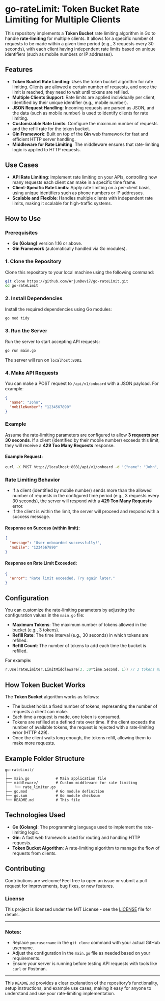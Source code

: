 # go-rateLimit: Token Bucket Rate Limiting for Multiple Clients

This repository implements a **Token Bucket** rate limiting algorithm in Go to handle **rate-limiting** for multiple clients. It allows for a specific number of requests to be made within a given time period (e.g., 3 requests every 30 seconds), with each client having independent rate limits based on unique identifiers (such as mobile numbers or IP addresses).

## Features
- **Token Bucket Rate Limiting**: Uses the token bucket algorithm for rate limiting. Clients are allowed a certain number of requests, and once the limit is reached, they need to wait until tokens are refilled.
- **Multiple Clients Support**: Rate limits are applied individually per client, identified by their unique identifier (e.g., mobile number).
- **JSON Request Handling**: Incoming requests are parsed as JSON, and the data (such as mobile number) is used to identify clients for rate limiting.
- **Customizable Rate Limits**: Configure the maximum number of requests and the refill rate for the token bucket.
- **Gin Framework**: Built on top of the **Gin** web framework for fast and efficient HTTP server handling.
- **Middleware for Rate Limiting**: The middleware ensures that rate-limiting logic is applied to HTTP requests.

## Use Cases
- **API Rate Limiting**: Implement rate limiting on your APIs, controlling how many requests each client can make in a specific time frame.
- **Client-Specific Rate Limits**: Apply rate limiting on a per-client basis, using unique identifiers such as phone numbers or IP addresses.
- **Scalable and Flexible**: Handles multiple clients with independent rate limits, making it scalable for high-traffic systems.

## How to Use

### Prerequisites

- **Go (Golang)** version 1.16 or above.
- **Gin Framework** (automatically handled via Go modules).

### 1. Clone the Repository
Clone this repository to your local machine using the following command:

```bash
git clone https://github.com/ArjunDev17/go-rateLimit.git
cd go-rateLimit
```

### 2. Install Dependencies
Install the required dependencies using Go modules:

```bash
go mod tidy
```

### 3. Run the Server
Run the server to start accepting API requests:

```bash
go run main.go
```

The server will run on `localhost:8081`.

### 4. Make API Requests
You can make a POST request to `/api/v1/onboard` with a JSON payload. For example:

```json
{
  "name": "John",
  "mobileNumber": "1234567890"
}
```

### Example

Assume the rate-limiting parameters are configured to allow **3 requests per 30 seconds**. If a client (identified by their mobile number) exceeds this limit, they will receive a **429 Too Many Requests** response.

#### Example Request:
```bash
curl -X POST http://localhost:8081/api/v1/onboard -d '{"name": "John", "mobileNumber": "1234567890"}' -H "Content-Type: application/json"
```

### Rate Limiting Behavior
- If a client (identified by mobile number) sends more than the allowed number of requests in the configured time period (e.g., 3 requests every 30 seconds), the server will respond with a **429 Too Many Requests** error.
- If the client is within the limit, the server will proceed and respond with a success message.

#### Response on Success (within limit):
```json
{
  "message": "User onboarded successfully!",
  "mobile": "1234567890"
}
```

#### Response on Rate Limit Exceeded:
```json
{
  "error": "Rate limit exceeded. Try again later."
}
```

## Configuration

You can customize the rate-limiting parameters by adjusting the configuration values in the `main.go` file:
- **Maximum Tokens**: The maximum number of tokens allowed in the bucket (e.g., 3 tokens).
- **Refill Rate**: The time interval (e.g., 30 seconds) in which tokens are refilled.
- **Refill Count**: The number of tokens to add each time the bucket is refilled.

For example:
```go
r.Use(rateLimiter.LimitMiddleware(3, 30*time.Second, 1)) // 3 tokens max, 1 token every 30 seconds
```

## How Token Bucket Works

The **Token Bucket** algorithm works as follows:
- The bucket holds a fixed number of tokens, representing the number of requests a client can make.
- Each time a request is made, one token is consumed.
- Tokens are refilled at a defined rate over time. If the client exceeds the number of available tokens, the request is rejected with a rate-limiting error (HTTP 429).
- Once the client waits long enough, the tokens refill, allowing them to make more requests.

## Example Folder Structure
```
go-rateLimit/
│
├── main.go            # Main application file
├── middleware/        # Custom middleware for rate limiting
│   └── rate_limiter.go
├── go.mod             # Go module definition
├── go.sum             # Go module checksum
└── README.md          # This file
```

## Technologies Used
- **Go (Golang)**: The programming language used to implement the rate-limiting logic.
- **Gin**: A fast web framework used for routing and handling HTTP requests.
- **Token Bucket Algorithm**: A rate-limiting algorithm to manage the flow of requests from clients.

## Contributing

Contributions are welcome! Feel free to open an issue or submit a pull request for improvements, bug fixes, or new features.

### License
This project is licensed under the MIT License - see the [LICENSE](LICENSE) file for details.

---

### Notes:
- Replace `yourusername` in the `git clone` command with your actual GitHub username.
- Adjust the configuration in the `main.go` file as needed based on your requirements.
- Ensure your server is running before testing API requests with tools like `curl` or Postman.

---

This `README.md` provides a clear explanation of the repository’s functionality, setup instructions, and example use cases, making it easy for anyone to understand and use your rate-limiting implementation.

